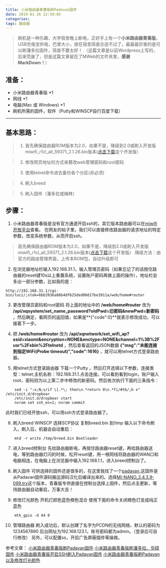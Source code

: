 ```yaml
---
title: 小米路由器青春版刷Padavan固件
date: 2019-01-26 22:59:05
categories:
tags: 路由器
---
```

>刷机是一种乐趣，大学宿舍晚上断电，正好手上有一个**小米路由器青春版**，USB充电宝供电，巴掌大小，放在宿舍简直合适不过了。最最最厉害的是可以刷潘多拉固件，简直不要太好！
>（这篇文章是以前Wordpress上写的，后来荒废了，但是这篇文章留在了MWeb的文件夹里，**感谢MarkDown！**）
<!-- more -->


## 准备：
* 小米路由器青春版 *1
* 网线 *1
* 电脑(Mac 或 Windows) *1
* 刷机所需的固件，软件（Putty和WINSCP自行百度下载）

****

## 基本思路：
>1. 首先确保路由器ROM版本为2.0，如果不是，降级到2.0或刷入开发版miwifi_r1cl_all_59371_2.1.26.bin版本([点击下载](http://bigota.miwifi.com/xiaoqiang/rom/r1cl/miwifi_r1cl_all_59371_2.1.26.bin)这个开发版）

>2. 修改网页地址的方式来篡改web管理密码和root密码

>3. 使用telnet命令进去备份各个分区(非必须)

>4. 刷入breed

>5. 刷入固件（潘多拉或梅林）

## 步骤：
1. 小米路由器青春版是没有官方通道开启ssh的，其它版本路由器可以在[miwifi开放平台](http://www1.miwifi.com/miwifi_open.html)查看。
在网友的帖子里，我们可以直接修改路由器的请求地址的特定参数，改变系统参数，从而开启ssh。
> 首先确保路由器ROM版本为2.0，如果不是，降级到2.0或刷入开发版miwifi_r1cl_all_59371_2.1.26.bin版本([点击下载](http://bigota.miwifi.com/xiaoqiang/rom/r1cl/miwifi_r1cl_all_59371_2.1.26.bin)这个开发版）
>降级方法：由官方的路由管理界面，上传本ROM包，自动升级即可

2. 在浏览器地址栏输入192.168.31.1，输入管理员密码（如果忘记了的话按住路由器的reset键10s以上重置系统，设置账户密码再做上面的操作），地址栏会多出一部分参数，比如我的是：
```
http://192.168.31.1/cgi-bin/luci/;stok=6bb3936a88b4df625ded00d17be3911a/web/home#router
```
3. 更改管理员密码和root密码
将上面的地址中的 **/web/home#router** 改为 **/api/xqsystem/set_name_password?oldPwd=旧密码&newPwd=新密码**  ，然后确定，看网页的返回值，如果是**{"code":0}**就表示修改成功，可以接着下一步。

4. 把 **/web/home#router** 改为 **/api/xqnetwork/set_wifi_ap?ssid=xiaomi&encryption=NONE&enctype=NONE&channel=1%3B%2Fusr%2Fsbin%2Ftelnetd** ，然后查看返回的JSON数据 **{"msg":"未能连接到指定WiFi(Probe timeout)","code":1616}** ，就可以用telnet方式登录路由器。

5. 用telnet方式登录路由器
下载一个Putty 。然后打开选填以下参数，连接类型：telnet;主机名称：192.168.31.1.点击连接。可以看到看到login，账户输入root，密码则为以上第二步中修改的新密码。然后依次执行下面的三条指令：
```
	sed -i ":x;N;s/if \[.*\; then\n.*return 0\n.*fi/#tb/;b x" /etc/init.d/dropbear 
    /etc/init.d/dropbear start 
    nvram set ssh_en=1; nvram commit  
```
此时我们已经开放ssh，可以用ssh方式登录路由器了。

6. 刷入breed
WINSCP 选择SCP协议 复制breed.bin 到/tmp
输入以下命令刷入，刷入后，机器会自动重启：
```
    mtd -r write /tmp/breed.bin Bootloader
```
7. 进入breed控制台
先给路由器断电，再按住路由器reset键，再给路由器送电，等到路由器灯闪的时候，松开reset键，用一根网线将路由器的WAN口和电脑相连，在电脑上在浏览器中输入192.168.1.1，进入breed控制台了。

8. 刷入固件
可供选择的固件还是很多的，在这里我找了一个[padavan](http://www.right.com.cn/forum/thread-161324-1-1.html),这固件是从Padavan固件源码搬运源码汉化后编译出来的。选择[MI-NANO_3.4.3.9-099.trx](http://opt.cn2qq.com/padavan/)这个版本，青春版专供直接在控制台选择上固件，然后点击更新，等待路由器自动重启，万事大吉！

9. 修改灯光颜色
开机灯颜色蓝色橙色混合
使用下面的命令关闭橙色灯变成纯正蓝色
```
    mtk_gpio -d 44 0
```
10. 管理路由器
刷入成功后，默认创建了名字为PCDN的无线网络，默认的密码为1234567890
后台网址为192.168.123.1，账号密码都为admin。（登录后可自行修改）
另外，可以配置ss，开启广告屏蔽插件等操做。

参考文章：
[小米路由器青春版刷Padavan固件](https://blog.csdn.net/qq_29109181/article/details/77727328)
[小米路由器青春版刷潘多拉、华硕固件](https://blog.csdn.net/qq_19666821/article/details/69948930)
[小米路由器青春版开启SSH刷入Padavan固件](https://www.b612.me/code/80.html)
[小米路由器青春版刷Padavan以及修改灯光颜色](http://right.com.cn/forum/thread-196864-1-1.html)


